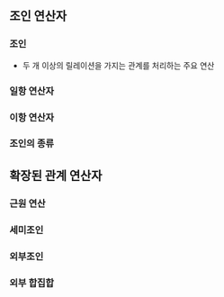 ## 조인 연산자
### 조인
* 두 개 이상의 릴레이션을 가지는 관계를 처리하는 주요 연산

### 일항 연산자

### 이항 연산자


### 조인의 종류


## 확장된 관계 연산자
###  근원 연산
### 세미조인
### 외부조인
### 외부 합집합